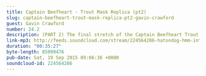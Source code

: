 ```yaml
---
title: Captain Beefheart - Trout Mask Replica (pt2)
slug: captain-beefheart-trout-mask-replica-pt2-gavin-crawford
guest: Gavin Crawford
number: 24.2
description: (PART 2) The final stretch of the Captain Beefheart Trout Mask Replica marathon; surely a sprint finish, possibly a slamdunk. Will the boys descend into madness after being locked in a room together (with the Captain (and alcohol...?)) for so long?
link-mp3: http://feeds.soundcloud.com/stream/224564286-hatondog-hmm-interesting-choice-ep24-captain-beefheart-trout-mask-replica-pt2.mp3
duration: "00:35:27"
byte-length: 85099476
pub-date: Sat, 19 Sep 2015 09:06:36 +0000
soundcloud-id: 224564286
---
```


